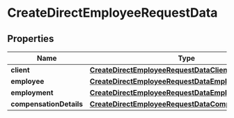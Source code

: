 

# CreateDirectEmployeeRequestData


## Properties

| Name | Type | Description | Notes |
|------------ | ------------- | ------------- | -------------|
|**client** | [**CreateDirectEmployeeRequestDataClient**](CreateDirectEmployeeRequestDataClient.md) |  |  |
|**employee** | [**CreateDirectEmployeeRequestDataEmployee**](CreateDirectEmployeeRequestDataEmployee.md) |  |  |
|**employment** | [**CreateDirectEmployeeRequestDataEmployment**](CreateDirectEmployeeRequestDataEmployment.md) |  |  |
|**compensationDetails** | [**CreateDirectEmployeeRequestDataCompensationDetails**](CreateDirectEmployeeRequestDataCompensationDetails.md) |  |  |



